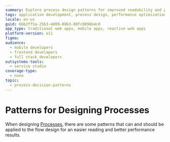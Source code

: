 ```yaml
---
summary: Explore process design patterns for improved readability and performance in OutSystems 11 (O11).
tags: application development, process design, performance optimization, readability improvement, workflow best practices
locale: en-us
guid: 6bb2ff5a-25b3-4d09-8863-08fc0896b4c8
app_type: traditional web apps, mobile apps, reactive web apps
platform-version: o11
figma:
audience:
  - mobile developers
  - frontend developers
  - full stack developers
outsystems-tools:
  - service studio
coverage-type:
  - none
topic:
  - process-decision-patterns
---
```


# Patterns for Designing Processes

When designing [Processes](../process.md), there are some patterns that can and should be applied to the flow design for an easier reading and better performance results.